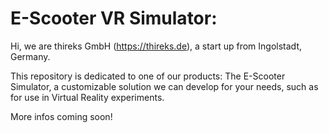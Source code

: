 # E-Scooter VR Simulator: 

Hi, we are thireks GmbH (https://thireks.de), a start up from Ingolstadt, Germany.  
  
This repository is dedicated to one of our products: The E-Scooter Simulator, a customizable solution we can develop for your needs, such as for use in Virtual Reality experiments.  
  
More infos coming soon!
